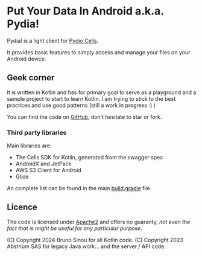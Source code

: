 # Put Your Data In Android a.k.a. Pydia!

Pydia! is a light client for [Pydio Cells](https://pydio.com).

It provides basic features to simply access and manage your files on your Android device.

## Geek corner

It is written in Kotlin and has for primary goal to serve as a playground and a sample project to start to learn Kotlin.
I am trying to stick to the best practices and use good patterns (still a work in progress :) )

You can find the code on [GitHub](https://github.com/bsinou/pydia), don't hesitate to star or fork.

### Third party libraries

Main libraries are: 

- The Cells SDK for Kotlin, generated from the swagger spec
- AndroidX and JetPack
- AWS S3 Client for Android
- Glide

An complete list can be found in the main [build.gradle](https://github.com/bsinou/pydia/blob/main/build.gradle) file.

## Licence 

The code is licensed under [Apache2](https://github.com/bsinou/pydia/blob/main/LICENSE) and offers no guaranty, _not even the fact that is might be useful for any particular purpose_. 

(C) Copyright 2024 Bruno Sinou for all Kotlin code.
(C) Copyright 2023 Abstrium SAS for legacy Java work... and the server / API code.

